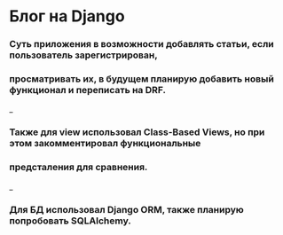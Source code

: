 # Блог на Django

### Суть приложения в возможности добавлять статьи, если пользователь зарегистрирован,
### просматривать их, в будущем планирую добавить новый функционал и переписать на DRF.
_
### Также для view использовал Class-Based Views, но при этом закомментировал функциональные
### предсталения для сравнения. 
_
### Для БД использовал Django ORM, также планирую попробовать SQLAlchemy.
